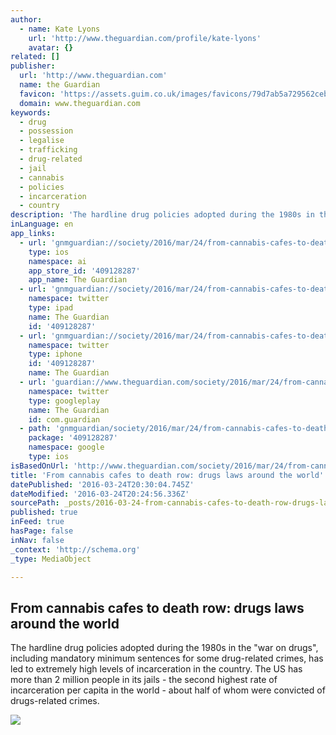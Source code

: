 ```yaml
---
author:
  - name: Kate Lyons
    url: 'http://www.theguardian.com/profile/kate-lyons'
    avatar: {}
related: []
publisher:
  url: 'http://www.theguardian.com'
  name: the Guardian
  favicon: 'https://assets.guim.co.uk/images/favicons/79d7ab5a729562cebca9c6a13c324f0e/32x32.ico'
  domain: www.theguardian.com
keywords:
  - drug
  - possession
  - legalise
  - trafficking
  - drug-related
  - jail
  - cannabis
  - policies
  - incarceration
  - country
description: 'The hardline drug policies adopted during the 1980s in the "war on drugs", including mandatory minimum sentences for some drug-related crimes, has led to extremely high levels of incarceration in the country. The US has more than 2 million people in its jails - the second highest rate of incarceration per capita in the world - about half of whom were convicted of drugs-related crimes.'
inLanguage: en
app_links:
  - url: 'gnmguardian://society/2016/mar/24/from-cannabis-cafes-to-death-row-drugs-laws-around-the-world?contenttype=Article&source=applinks'
    type: ios
    namespace: ai
    app_store_id: '409128287'
    app_name: The Guardian
  - url: 'gnmguardian://society/2016/mar/24/from-cannabis-cafes-to-death-row-drugs-laws-around-the-world?contenttype=Article&source=twitter'
    namespace: twitter
    type: ipad
    name: The Guardian
    id: '409128287'
  - url: 'gnmguardian://society/2016/mar/24/from-cannabis-cafes-to-death-row-drugs-laws-around-the-world?contenttype=Article&source=twitter'
    namespace: twitter
    type: iphone
    id: '409128287'
    name: The Guardian
  - url: 'guardian://www.theguardian.com/society/2016/mar/24/from-cannabis-cafes-to-death-row-drugs-laws-around-the-world'
    namespace: twitter
    type: googleplay
    name: The Guardian
    id: com.guardian
  - path: 'gnmguardian/society/2016/mar/24/from-cannabis-cafes-to-death-row-drugs-laws-around-the-world?contenttype=Article&source=google'
    package: '409128287'
    namespace: google
    type: ios
isBasedOnUrl: 'http://www.theguardian.com/society/2016/mar/24/from-cannabis-cafes-to-death-row-drugs-laws-around-the-world'
title: 'From cannabis cafes to death row: drugs laws around the world'
datePublished: '2016-03-24T20:30:04.745Z'
dateModified: '2016-03-24T20:24:56.336Z'
sourcePath: _posts/2016-03-24-from-cannabis-cafes-to-death-row-drugs-laws-around-the-worl.md
published: true
inFeed: true
hasPage: false
inNav: false
_context: 'http://schema.org'
_type: MediaObject

---
```

<article style=""><h1>From cannabis cafes to death row: drugs laws around the world</h1><p>The hardline drug policies adopted during the 1980s in the "war on drugs", including mandatory minimum sentences for some drug-related crimes, has led to extremely high levels of incarceration in the country. The US has more than 2 million people in its jails - the second highest rate of incarceration per capita in the world - about half of whom were convicted of drugs-related crimes.</p><img src="https://i.guim.co.uk/img/media/67302d53954b12cca542768c2735a535e4b71095/228_58_3272_1964/master/3272.jpg?w=1200&amp;q=55&amp;auto=format&amp;usm=12&amp;fit=max&amp;s=1b997c78708b09dedd470d890535e404" /></article>